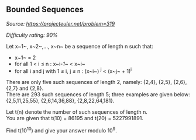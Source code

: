 Bounded Sequences
-----------------

*Source: https://projecteuler.net/problem=319*


*Difficulty rating: 90%*

Let x~1~, x~2~,..., x~n~ be a sequence of length n such that:

-   x~1~ = 2
-   for all 1 \< i ≤ n : x~i-*1*~ \< x~i~
-   for all i and j with 1 ≤ i, j ≤ n : (x~i~) <sup>j</sup> \< (x~j~ + 1)<sup>i</sup>

There are only five such sequences of length 2, namely: {2,4}, {2,5},
{2,6}, {2,7} and {2,8}.\
 There are 293 such sequences of length 5; three examples are given
below:\
 {2,5,11,25,55}, {2,6,14,36,88}, {2,8,22,64,181}.

Let t(n) denote the number of such sequences of length n.\
 You are given that t(10) = 86195 and t(20) = 5227991891.

Find t(10<sup>10</sup>) and give your answer modulo 10<sup>9</sup>.
